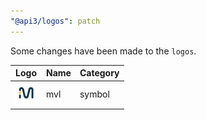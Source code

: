 ```yaml
---
"@api3/logos": patch
---
```


Some changes have been made to the `logos`.

|Logo|Name|Category|
|---|---|---|
|<img src="./raw/symbols/mvl.svg" width="36" alt="">|mvl|symbol|
